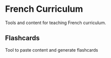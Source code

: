 # French Curriculum
Tools and content for teaching French curriculum.

## Flashcards
Tool to paste content and generate flashcards
